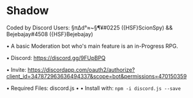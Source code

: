 # Shadow
Coded by Discord Users: §π∆d°≈~§¶¥#0225 ({HSF}ScionSpy) && Bejebajay#4508 ({HSF}Bejebajay)

• A basic Moderation bot who's main feature is an in-Progress RPG.

• Discord: https://discord.gg/9FUpBPQ

• Invite: https://discordapp.com/oauth2/authorize?client_id=347872963636494337&scope=bot&permissions=470150359

• Required Files: discord.js
• • Install with: `npm -i discord.js --save`
